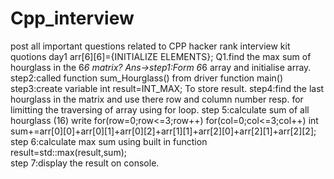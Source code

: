 # Cpp_interview
post all important questions related to CPP
hacker rank interview kit quotions 
day1
arr[6][6]={INITIALIZE ELEMENTS};
Q1.find the max sum of hourglass in the 6*6 matrix?
Ans->step1:Form 6*6 array and initialise array.
step2:called function sum_Hourglass() from driver function main()
step3:create variable int result=INT_MAX; To store result.
step4:find the last hourglass in the matrix and use there row and column number resp. for limitting the traversing of array using for loop.
step 5:calculate sum of all hourglass (16)
write for(row=0;row<=3;row++)
                 for(col=0;col<=3;col++)
                 int sum+=arr[0][0]+arr[0][1]+arr[0][2]+arr[1][1]+arr[2][0]+arr[2][1]+arr[2][2];
step 6:calculate max sum using built in function 
result=std::max(result,sum);    
step 7:display the result on console.
